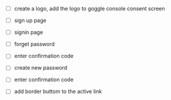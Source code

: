 
- [ ] create a logo, add the logo to goggle console consent screen
- [ ] sign up page
- [ ] signin page
- [ ] forget password
- [ ] enter confirmation code
- [ ] create new password
- [ ] enter confirmation code
- [ ] add border buttom to the active link 

